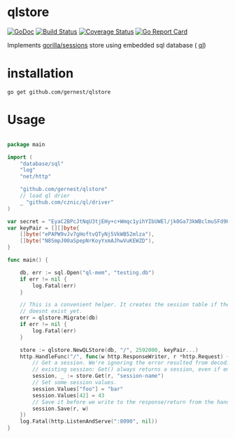 # qlstore

[![GoDoc](https://godoc.org/github.com/gernest/qlstore?status.svg)](https://godoc.org/github.com/gernest/qlstore) [![Build Status](https://travis-ci.org/gernest/qlstore.svg?branch=master)](https://travis-ci.org/gernest/qlstore) [![Coverage Status](https://coveralls.io/repos/github/gernest/qlstore/badge.svg?branch=master)](https://coveralls.io/github/gernest/qlstore?branch=master) [![Go Report Card](https://goreportcard.com/badge/github.com/gernest/qlstore)](https://goreportcard.com/report/github.com/gernest/qlstore)

Implements [gorilla/sessions](https://github.com/gorilla/sessions) store using embedded sql database ( [ql](https://github.com/cznic/ql))

# installation

	go get github.com/gernest/qlstore

# Usage
```go

package main

import (
	"database/sql"
	"log"
	"net/http"

	"github.com/gernest/qlstore"
	// load ql drier
	_ "github.com/cznic/ql/driver"
)

var secret = "EyaC2BPcJtNqU3tjEHy+c+Wmqc1yihYIbUWEl/jk0Ga73kWBclmuSFd9HuJKwJw/Wdsh1XnjY2Bw1HBVph6WOw=="
var keyPair = [][]byte{
	[]byte("ePAPW9vJv7gHoftvQTyNj5VkWB52mlza"),
	[]byte("N8SmpJ00aSpepNrKoyYxmAJhwVuKEWZD"),
}

func main() {

	db, err := sql.Open("ql-mem", "testing.db")
	if err != nil {
		log.Fatal(err)
	}

	// This is a convenient helper. It creates the session table if the table
	// doesnt exist yet.
	err = qlstore.Migrate(db)
	if err != nil {
		log.Fatal(err)
	}

	store := qlstore.NewQLStore(db, "/", 2592000, keyPair...)
	http.HandleFunc("/", func(w http.ResponseWriter, r *http.Request) {
		// Get a session. We're ignoring the error resulted from decoding an
		// existing session: Get() always returns a session, even if empty.
		session, _ := store.Get(r, "session-name")
		// Set some session values.
		session.Values["foo"] = "bar"
		session.Values[42] = 43
		// Save it before we write to the response/return from the handler.
		session.Save(r, w)
	})
	log.Fatal(http.ListenAndServe(":8090", nil))
}
```
